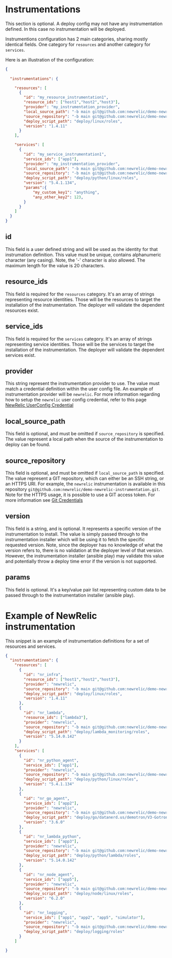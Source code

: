 # Instrumentations

This section is optional. A deploy config may not have any instrumentation defined. In this case no instrumentation will be deployed.

Instrumentions configuration has 2 main categories, sharing mostly identical fields. One category for `resources` and another category for `services`.

Here is an illustration of the configuration:

```json
{
    
  "instrumentations": {

    "resources": [
      {
        "id": "my_resource_instrumentation1",
        "resource_ids": ["host1","host2","host3"],
        "provider": "my_instrumentation_provider",
        "local_source_path": "-b main git@github.com:newrelic/demo-newrelic-instrumentation.git",
        "source_repository": "-b main git@github.com:newrelic/demo-newrelic-instrumentation.git",
        "deploy_script_path": "deploy/linux/roles",
        "version": "1.4.11"
      }
    ],

    "services": [
      {
        "id": "my_service_instrumentation1",
        "service_ids": ["app1"],
        "provider": "my_instrumentation_provider",
        "local_source_path": "-b main git@github.com:newrelic/demo-newrelic-instrumentation.git",
        "source_repository": "-b main git@github.com:newrelic/demo-newrelic-instrumentation.git",
        "deploy_script_path": "deploy/python/linux/roles",
        "version": "5.4.1.134",
        "params":{
            "my_custom_key1": "anything",
            "any_other_key2": 123,
        }
      }
    ]
  }
}
```

## id

This field is a user defined string and will be used as the identity for that instrumation definition.
This value must be unique, contains alphanumeric character (any casing). Note, the '-' character is also allowed.
The maximum length for the value is 20 characters.

## resource_ids

This field is required for the `resources` category. It's an array of strings representing resource identities. Those will be the resources to target the installation of the instrumentation.
The deployer will validate the dependent resources exist.

## service_ids

This field is required for the `services` category. It's an array of strings representing service identities. Those will be the services to target the installation of the instrumentation.
The deployer will validate the dependent services exist.

## provider

This string represent the instrumentation provider to use. The value must match a credential definition within the user config file. An example of instrumentation provider will be `newrelic`. For more information regarding how to setup the `newrelic` user config credential, refer to this page [NewRelic UserConfig Credential](../../user_config/credentials/newrelic/README.md)

## local_source_path

This field is optional, and must be omitted if `source_repository` is specified. The value represent a local path when the source of the instrumentation to deploy can be found.

## source_repository

This field is optional, and must be omitted if `local_source_path` is specified. The value represent a GIT repository, which can either be an SSH string, or an HTTPS URI. For example, the `newrelic` instrumentation is available in this repository `git@github.com:newrelic/demo-newrelic-instrumentation.git`.
Note for the HTTPS usage, it is possible to use a GIT access token. For more information see [Git Credentials](../../user_config/credentials/git/README.md)

## version

This field is a string, and is optional. It represents a specific version of the instrumentation to install. The value is simply passed through to the instrumentation installer which will be using it to fetch the specific requested version.
Note, since the deployer has no knowledge of what the version refers to, there is no validation at the deployer level of that version. However, the instrumentation installer (ansible play) may validate this value and potentially throw a deploy time error if the version is not supported.

## params

This field is optional. It's a key/value pair list representing custom data to be passed through to the instrumentation installer (ansible play).

# Example of NewRelic instrumentation

This snippet is an example of instrumentation definitions for a set of resources and services.

```json
{
  "instrumentations": {
    "resources": [
      {
        "id": "nr_infra",
        "resource_ids": ["host1","host2","host3"],
        "provider": "newrelic",
        "source_repository": "-b main git@github.com:newrelic/demo-newrelic-instrumentation.git",
        "deploy_script_path": "deploy/linux/roles",
        "version": "1.4.11" 
      },
      {
        "id": "nr_lambda",
        "resource_ids": ["lambda3"],
        "provider": "newrelic",
        "source_repository": "-b main git@github.com:newrelic/demo-newrelic-instrumentation.git",
        "deploy_script_path": "deploy/lambda_monitoring/roles",
        "version": "5.14.0.142"
      }
    ],
    "services": [
      {
        "id": "nr_python_agent",
        "service_ids": ["app1"],
        "provider": "newrelic",
        "source_repository": "-b main git@github.com:newrelic/demo-newrelic-instrumentation.git",
        "deploy_script_path": "deploy/python/linux/roles",
        "version": "5.4.1.134"
      },
      {
        "id": "nr_go_agent",
        "service_ids": ["app2"],
        "provider": "newrelic",
        "source_repository": "-b main git@github.com:newrelic/demo-newrelic-instrumentation.git",
        "deploy_script_path": "deploy/go/datanerd.us/demotron/V3-Gotron/roles",
        "version": "3.6.0" 
      },
      {
        "id": "nr_lambda_python",
        "service_ids": ["app3"],
        "provider": "newrelic",
        "source_repository": "-b main git@github.com:newrelic/demo-newrelic-instrumentation.git",
        "deploy_script_path": "deploy/python/lambda/roles",
        "version": "5.14.0.142"
      },
      {
        "id": "nr_node_agent",
        "service_ids": ["app5"],
        "provider": "newrelic",
        "source_repository": "-b main git@github.com:newrelic/demo-newrelic-instrumentation.git",
        "deploy_script_path": "deploy/node/linux/roles",
        "version": "6.2.0"
      },
      {
        "id": "nr_logging",
        "service_ids": ["app1", "app2", "app5", "simulator"],
        "provider": "newrelic",
        "source_repository": "-b main git@github.com:newrelic/demo-newrelic-instrumentation.git",
        "deploy_script_path": "deploy/logging/roles"
      }
    ]

}
```
